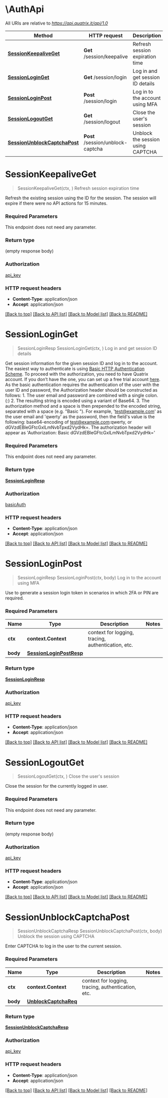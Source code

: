 # \AuthApi

All URIs are relative to *https://api.quatrix.it/api/1.0*

Method | HTTP request | Description
------------- | ------------- | -------------
[**SessionKeepaliveGet**](AuthApi.md#SessionKeepaliveGet) | **Get** /session/keepalive | Refresh session expiration time
[**SessionLoginGet**](AuthApi.md#SessionLoginGet) | **Get** /session/login | Log in and get session ID details
[**SessionLoginPost**](AuthApi.md#SessionLoginPost) | **Post** /session/login | Log in to the account using MFA
[**SessionLogoutGet**](AuthApi.md#SessionLogoutGet) | **Get** /session/logout | Close the user&#39;s session
[**SessionUnblockCaptchaPost**](AuthApi.md#SessionUnblockCaptchaPost) | **Post** /session/unblock-captcha | Unblock the session using CAPTCHA


# **SessionKeepaliveGet**
> SessionKeepaliveGet(ctx, )
Refresh session expiration time

Refresh the existing session using the ID for the session. The session will expire if there were no API actions for 15 minutes. 

### Required Parameters
This endpoint does not need any parameter.

### Return type

 (empty response body)

### Authorization

[api_key](../README.md#api_key)

### HTTP request headers

 - **Content-Type**: application/json
 - **Accept**: application/json

[[Back to top]](#) [[Back to API list]](../README.md#documentation-for-api-endpoints) [[Back to Model list]](../README.md#documentation-for-models) [[Back to README]](../README.md)

# **SessionLoginGet**
> SessionLoginResp SessionLoginGet(ctx, )
Log in and get session ID details

Get session information for the given session ID and log in to the account.  The easiest way to authenticate is using [Basic HTTP Authentication Scheme](https://en.wikipedia.org/wiki/Basic_access_authentication).  To proceed with the authorization, you need to have Quatrix account. If you don’t have the one, you can set up a free trial account [here](https://www.maytech.net/freetrial.html#trial=qtrx).  As the basic authentication requires the authentication of the user with the user ID and password, the Authorization header should be constructed as follows:    1. The user email and password are combined with a single colon. (:)    2. The resulting string is encoded using a variant of Base64.    3. The authorization method and a space is then prepended to the encoded string, separated with a space (e.g. \"Basic \").    For example, 'test@example.com' as the user email and 'qwerty' as the password, then the field's value is the following:    base64-encoding of test@example.com:qwerty, or dGVzdEBleGFtcGxlLmNvbTpxd2VydHk=.    The authorization header will appear as    'Authorization: Basic dGVzdEBleGFtcGxlLmNvbTpxd2VydHk=' 

### Required Parameters
This endpoint does not need any parameter.

### Return type

[**SessionLoginResp**](SessionLoginResp.md)

### Authorization

[basicAuth](../README.md#basicAuth)

### HTTP request headers

 - **Content-Type**: application/json
 - **Accept**: application/json

[[Back to top]](#) [[Back to API list]](../README.md#documentation-for-api-endpoints) [[Back to Model list]](../README.md#documentation-for-models) [[Back to README]](../README.md)

# **SessionLoginPost**
> SessionLoginResp SessionLoginPost(ctx, body)
Log in to the account using MFA

Use to generate a session login token in scenarios in which 2FA or PIN are required. 

### Required Parameters

Name | Type | Description  | Notes
------------- | ------------- | ------------- | -------------
 **ctx** | **context.Context** | context for logging, tracing, authentication, etc.
  **body** | [**SessionLoginPostResp**](SessionLoginPostResp.md)|  | 

### Return type

[**SessionLoginResp**](SessionLoginResp.md)

### Authorization

[api_key](../README.md#api_key)

### HTTP request headers

 - **Content-Type**: application/json
 - **Accept**: application/json

[[Back to top]](#) [[Back to API list]](../README.md#documentation-for-api-endpoints) [[Back to Model list]](../README.md#documentation-for-models) [[Back to README]](../README.md)

# **SessionLogoutGet**
> SessionLogoutGet(ctx, )
Close the user's session

Close the session for the currently logged in user. 

### Required Parameters
This endpoint does not need any parameter.

### Return type

 (empty response body)

### Authorization

[api_key](../README.md#api_key)

### HTTP request headers

 - **Content-Type**: application/json
 - **Accept**: application/json

[[Back to top]](#) [[Back to API list]](../README.md#documentation-for-api-endpoints) [[Back to Model list]](../README.md#documentation-for-models) [[Back to README]](../README.md)

# **SessionUnblockCaptchaPost**
> SessionUnblockCaptchaResp SessionUnblockCaptchaPost(ctx, body)
Unblock the session using CAPTCHA

Enter CAPTCHA to log in the user to the current session. 

### Required Parameters

Name | Type | Description  | Notes
------------- | ------------- | ------------- | -------------
 **ctx** | **context.Context** | context for logging, tracing, authentication, etc.
  **body** | [**UnblockCaptchaReq**](UnblockCaptchaReq.md)|  | 

### Return type

[**SessionUnblockCaptchaResp**](SessionUnblockCaptchaResp.md)

### Authorization

[api_key](../README.md#api_key)

### HTTP request headers

 - **Content-Type**: application/json
 - **Accept**: application/json

[[Back to top]](#) [[Back to API list]](../README.md#documentation-for-api-endpoints) [[Back to Model list]](../README.md#documentation-for-models) [[Back to README]](../README.md)

